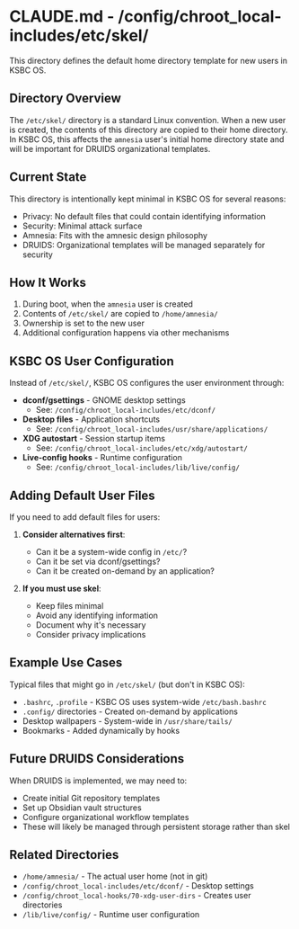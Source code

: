 # CLAUDE.md - /config/chroot_local-includes/etc/skel/

This directory defines the default home directory template for new users in KSBC OS.

## Directory Overview

The `/etc/skel/` directory is a standard Linux convention. When a new user is created, the contents of this directory are copied to their home directory. In KSBC OS, this affects the `amnesia` user's initial home directory state and will be important for DRUIDS organizational templates.

## Current State

This directory is intentionally kept minimal in KSBC OS for several reasons:
- Privacy: No default files that could contain identifying information
- Security: Minimal attack surface
- Amnesia: Fits with the amnesic design philosophy
- DRUIDS: Organizational templates will be managed separately for security

## How It Works

1. During boot, when the `amnesia` user is created
2. Contents of `/etc/skel/` are copied to `/home/amnesia/`
3. Ownership is set to the new user
4. Additional configuration happens via other mechanisms

## KSBC OS User Configuration

Instead of `/etc/skel/`, KSBC OS configures the user environment through:

- **dconf/gsettings** - GNOME desktop settings
  - See: `/config/chroot_local-includes/etc/dconf/`
- **Desktop files** - Application shortcuts
  - See: `/config/chroot_local-includes/usr/share/applications/`
- **XDG autostart** - Session startup items
  - See: `/config/chroot_local-includes/etc/xdg/autostart/`
- **Live-config hooks** - Runtime configuration
  - See: `/config/chroot_local-includes/lib/live/config/`

## Adding Default User Files

If you need to add default files for users:

1. **Consider alternatives first**:
   - Can it be a system-wide config in `/etc/`?
   - Can it be set via dconf/gsettings?
   - Can it be created on-demand by an application?

2. **If you must use skel**:
   - Keep files minimal
   - Avoid any identifying information
   - Document why it's necessary
   - Consider privacy implications

## Example Use Cases

Typical files that might go in `/etc/skel/` (but don't in KSBC OS):
- `.bashrc`, `.profile` - KSBC OS uses system-wide `/etc/bash.bashrc`
- `.config/` directories - Created on-demand by applications
- Desktop wallpapers - System-wide in `/usr/share/tails/`
- Bookmarks - Added dynamically by hooks

## Future DRUIDS Considerations

When DRUIDS is implemented, we may need to:
- Create initial Git repository templates
- Set up Obsidian vault structures
- Configure organizational workflow templates
- These will likely be managed through persistent storage rather than skel

## Related Directories
- `/home/amnesia/` - The actual user home (not in git)
- `/config/chroot_local-includes/etc/dconf/` - Desktop settings
- `/config/chroot_local-hooks/70-xdg-user-dirs` - Creates user directories
- `/lib/live/config/` - Runtime user configuration